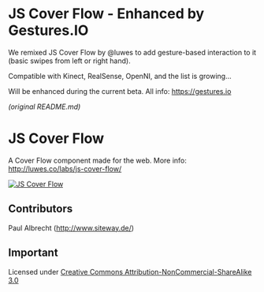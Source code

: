 # JS Cover Flow - Enhanced by Gestures.IO
We remixed JS Cover Flow by @luwes to add gesture-based interaction to it (basic swipes from left or right hand).

Compatible with Kinect, RealSense, OpenNI, and the list is growing...

Will be enhanced during the current beta. All info: https://gestures.io


*(original README.md)*
# JS Cover Flow
A Cover Flow component made for the web. More info: http://luwes.co/labs/js-cover-flow/

[![JS Cover Flow](https://raw.github.com/luwes/js-cover-flow/master/preview.png)](http://luwes.co/labs/js-cover-flow/)

## Contributors
Paul Albrecht (http://www.siteway.de/)

## Important
Licensed under [Creative Commons Attribution-NonCommercial-ShareAlike 3.0](http://creativecommons.org/licenses/by-nc-sa/3.0/)